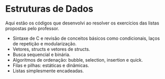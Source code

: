 # Estruturas de Dados

Aqui estão os códigos que desenvolvi ao resolver os exercícios das listas propostas pelo professor.

- Sintaxe de C e revisão de conceitos básicos como condicionais, laços de repetição e modularização.
- Vetores, structs e vetores de structs.
- Busca sequencial e binária.
- Algoritmos de ordenação: bubble, selection, insertion e quick.
- Filas e pilhas: estáticas e dinâmicas.
- Listas simplesmente encadeadas.

